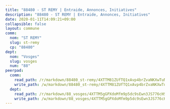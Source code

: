 ```yaml
---
title: "88480 - ST REMY | Entraide, Annonces, Initiatives"
description: "88480 - ST REMY | Entraide, Annonces, Initiatives"
date: 2020-01-11T14:09:21+09:00
collapsible: false
layout: commune
comm:
  nom: "ST REMY"
  slug: st-remy
  cp: "88480"
dept:
  nom: "Vosges"
  slug: vosges
  num: "88"
peerpad:
  comm:
    read_path: /r/markdown/88480_st-remy/4XTTM81ZUfTQ1xAvp4brZvaNKXwTuNu9B3Wb5cY7iy74zBm7n
    write_path: /w/markdown/88480_st-remy/4XTTM81ZUfTQ1xAvp4brZvaNKXwTuNu9B3Wb5cY7iy74zBm7n-K3TgTuVLcdrd3BzgZsKZ58NzuiEChtJFFoH5NEwBagjnDLPTtvSuoHkvDXa4dhBgUDobLcypLor3ejDuUiEEugitNoDQsSnrjjd3o6x6HwxVJhwc6RyWFnXiHUBLt9aAKFbdUrAL
  dept:
    read_path: /r/markdown/88_vosges/4XTTM5gGPXdoMfm9p5dc9sEwn3JS776cHSw64JYpD4AKnKgyh
    write_path: /w/markdown/88_vosges/4XTTM5gGPXdoMfm9p5dc9sEwn3JS776cHSw64JYpD4AKnKgyh-K3TgUjEFywcTUHQwfrd2vcZqhoXLakdoQGFv4iriv1FKkvQkBsudnBxafkQDfPcxTDRHN5T6bYyganuvcakuKenYoB5mPLKqUBjNMwpn75GQVixUmzXGkneDufRSqDthC8iyXi1Z
---
```


